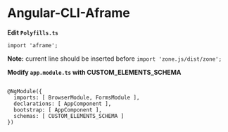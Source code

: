 # Angular-CLI-Aframe

**Edit ```Polyfills.ts```**

```import 'aframe';```

**Note:** current line should be inserted before ```import 'zone.js/dist/zone';``` 

  
**Modify ```app.module.ts``` with CUSTOM_ELEMENTS_SCHEMA**

```import { NgModule, CUSTOM_ELEMENTS_SCHEMA } from '@angular/core';

@NgModule({
  imports: [ BrowserModule, FormsModule ],
  declarations: [ AppComponent ],
  bootstrap: [ AppComponent ],
  schemas: [ CUSTOM_ELEMENTS_SCHEMA ]
})

```
